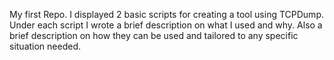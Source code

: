 My first Repo. I displayed 2 basic scripts for creating a tool using TCPDump. Under each script I wrote a brief 
description on what I used and why. Also a brief description on how they can be used and tailored to any specific 
situation needed.
